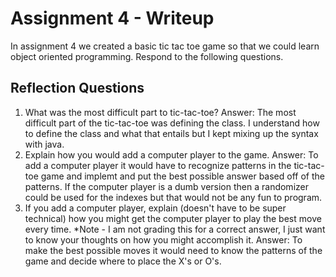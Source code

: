 # Assignment 4 - Writeup

In assignment 4 we created a basic tic tac toe game so that we could learn object oriented programming. Respond to the following questions.

## Reflection Questions

1. What was the most difficult part to tic-tac-toe?
Answer: The most difficult part of the tic-tac-toe was defining the class. I understand how to define the class and what that entails but I kept mixing up the syntax with java.
2. Explain how you would add a computer player to the game.
Answer: To add a computer player it would have to recognize patterns in the tic-tac-toe game and implemt and put the best possible answer based off of the patterns. If the computer player is a dumb version then a randomizer could be used for the indexes but that would not be any fun to program.
3. If you add a computer player, explain (doesn't have to be super technical) how you might get the computer player to play the best move every time. *Note - I am not grading this for a correct answer, I just want to know your thoughts on how you might accomplish it.
Answer: To make the best possible moves it would need to know the patterns of the game and decide where to place the X's or O's.